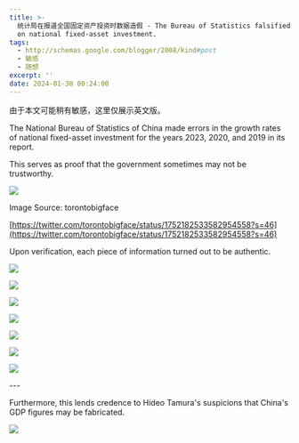 ```yaml
---
title: >-
  统计局在报道全国固定资产投资时数据造假 - The Bureau of Statistics falsified data in their report
  on national fixed-asset investment.
tags:
  - http://schemas.google.com/blogger/2008/kind#post
  - 敏感
  - 随想
excerpt: ''
date: 2024-01-30 00:24:00
---
```


<!-- more -->
由于本文可能稍有敏感，这里仅展示英文版。 

  

The National Bureau of Statistics of China made errors in the growth rates of national fixed-asset investment for the years 2023, 2020, and 2019 in its report.

This serves as proof that the government sometimes may not be trustworthy.

  

[![](https://blogger.googleusercontent.com/img/b/R29vZ2xl/AVvXsEhMZqFa5b4pMyqO1U_8qqGEDtl9BGvyVG81rJ0_zeRoPULMHoxGvVvOFdmuM6OPOjBFrzgIkM_6Ve5zktpP5caBcQCHjXDGZNMdK617PqrjOJgI_bBLMGJ4js4D2sQpcOd011tGpHwQ1GPJ7OCF_FIWIAfXN8BfkeocJv9_Za4lwFh60Mq4-BaqwRssd7c/s320/IMG_9945.jpeg)](https://blogger.googleusercontent.com/img/b/R29vZ2xl/AVvXsEhMZqFa5b4pMyqO1U_8qqGEDtl9BGvyVG81rJ0_zeRoPULMHoxGvVvOFdmuM6OPOjBFrzgIkM_6Ve5zktpP5caBcQCHjXDGZNMdK617PqrjOJgI_bBLMGJ4js4D2sQpcOd011tGpHwQ1GPJ7OCF_FIWIAfXN8BfkeocJv9_Za4lwFh60Mq4-BaqwRssd7c/s1080/IMG_9945.jpeg)

  

Image Source: torontobigface

[https://twitter.com/torontobigface/status/1752182533582954558?s=46](https://twitter.com/torontobigface/status/1752182533582954558?s=46)

  

Upon verification, each piece of information turned out to be authentic.

  

[![](https://blogger.googleusercontent.com/img/b/R29vZ2xl/AVvXsEgVoSp2w4HrU3QKIKnvTWh6B85HOIAPwgEOetx0EAUgkjDDii9LBWYcX9D9ocDUXwrOyXFMPTlXxh-cu5JM7l3_Fo-yFG5drkBVsYMHj15elkwGDbg7SB_ye_NjbeI55bsJTCxms-_1brm6nnuApAo5GZ1NWoOhft2xy-2uJpgDAF5ylbAlrnbc9hcXlNY/s320/IMG_9928.jpeg)](https://blogger.googleusercontent.com/img/b/R29vZ2xl/AVvXsEgVoSp2w4HrU3QKIKnvTWh6B85HOIAPwgEOetx0EAUgkjDDii9LBWYcX9D9ocDUXwrOyXFMPTlXxh-cu5JM7l3_Fo-yFG5drkBVsYMHj15elkwGDbg7SB_ye_NjbeI55bsJTCxms-_1brm6nnuApAo5GZ1NWoOhft2xy-2uJpgDAF5ylbAlrnbc9hcXlNY/s1170/IMG_9928.jpeg)

  

[![](https://blogger.googleusercontent.com/img/b/R29vZ2xl/AVvXsEjN_3korSZ7xvT_gZWtfvm293LTxvTjrEecBfy2ejWuaTfggr8IICIyQ80HTzcGnFeOdnK1Yz9BlHYKoaGr-mrbC5lAgBURhTjJagRpFF5RuEbHB7Lzo9AyiqHVmayUP25F8Oeiad0SR_uJbnHGzj_m6PAkxGLKTVm-xUHK3jDKD_D-BRo5fKF8B2ts7Nk/s320/IMG_9933.jpeg)](https://blogger.googleusercontent.com/img/b/R29vZ2xl/AVvXsEjN_3korSZ7xvT_gZWtfvm293LTxvTjrEecBfy2ejWuaTfggr8IICIyQ80HTzcGnFeOdnK1Yz9BlHYKoaGr-mrbC5lAgBURhTjJagRpFF5RuEbHB7Lzo9AyiqHVmayUP25F8Oeiad0SR_uJbnHGzj_m6PAkxGLKTVm-xUHK3jDKD_D-BRo5fKF8B2ts7Nk/s1350/IMG_9933.jpeg)

  

[![](https://blogger.googleusercontent.com/img/b/R29vZ2xl/AVvXsEhR26h1YpJN-G_emK1iBXnV82szvTMTqnVY4lSmkN8-Vswv4dLxNDlw13-Ymmj9BpTpkmA8k12x3j8GrjFZIPK2In8HS4S6is8K266zqIc4yGL7MDhcIat-v3EZwyi0_qgov5D13UPHzouF4f2hyUfhl6TGq-GxacOpiacfF8QNO8B_QxJpbo_ZkOxHqSA/s320/IMG_9934.jpeg)](https://blogger.googleusercontent.com/img/b/R29vZ2xl/AVvXsEhR26h1YpJN-G_emK1iBXnV82szvTMTqnVY4lSmkN8-Vswv4dLxNDlw13-Ymmj9BpTpkmA8k12x3j8GrjFZIPK2In8HS4S6is8K266zqIc4yGL7MDhcIat-v3EZwyi0_qgov5D13UPHzouF4f2hyUfhl6TGq-GxacOpiacfF8QNO8B_QxJpbo_ZkOxHqSA/s1637/IMG_9934.jpeg)

  

[![](https://blogger.googleusercontent.com/img/b/R29vZ2xl/AVvXsEgRh2xQR5JIcdHJe6KJziXiGHBw9A2MeNcn5iP7YoW6OjUBvJpLMYGjeb-5wd6HlFTfOBDtlI8wo4ll_HuD5OK5yHCDzA6u1uBW2-kLPTZCLFyZLKVWQfw9L-TcsasDhzJnU-fPcrgrH41MwS-78VEWs11mo6PZQjScey2UYevzLwcEYmiucdEdvqu2FrU/s320/IMG_9935.jpeg)](https://blogger.googleusercontent.com/img/b/R29vZ2xl/AVvXsEgRh2xQR5JIcdHJe6KJziXiGHBw9A2MeNcn5iP7YoW6OjUBvJpLMYGjeb-5wd6HlFTfOBDtlI8wo4ll_HuD5OK5yHCDzA6u1uBW2-kLPTZCLFyZLKVWQfw9L-TcsasDhzJnU-fPcrgrH41MwS-78VEWs11mo6PZQjScey2UYevzLwcEYmiucdEdvqu2FrU/s1447/IMG_9935.jpeg)

  

[![](https://blogger.googleusercontent.com/img/b/R29vZ2xl/AVvXsEiS2ws2ydwx1TVPSbPVkBPI61JsSgBcU239HcSxguQCg39iyWcxJieQRsY-NDixwX2DbI5lAVezDRjjJpHnQ7HRQJNrqtA7-5QslxgpgOYAdvwxekOVnCUwuHWOZ136G3kQJ9T1xXLNRkRQqqOd_ui8fp631zjN81KgoCNOKVtcNAJ33SHiiQF7pZDd0Ec/s320/IMG_9936.jpeg)](https://blogger.googleusercontent.com/img/b/R29vZ2xl/AVvXsEiS2ws2ydwx1TVPSbPVkBPI61JsSgBcU239HcSxguQCg39iyWcxJieQRsY-NDixwX2DbI5lAVezDRjjJpHnQ7HRQJNrqtA7-5QslxgpgOYAdvwxekOVnCUwuHWOZ136G3kQJ9T1xXLNRkRQqqOd_ui8fp631zjN81KgoCNOKVtcNAJ33SHiiQF7pZDd0Ec/s1548/IMG_9936.jpeg)

  

[![](https://blogger.googleusercontent.com/img/b/R29vZ2xl/AVvXsEjrw0mSdOsLkqDQ2hVK_vKZ7PrmhItjLg0TUODZyRG63jgIXTZU3ri4iA9ASuPw-sf2VxnPMB6e_NBuvMzSZR6jTXeOzCFAgp8zccIMvtU-14kaLiYVzF2M-0XjpvHYvdP7unVGuu4PLCZfLz3Wm9ul7V3DjLki6HP9ht7oGuyxs0BM_Q-fHpKNgmL-1-g/s320/IMG_9937.jpeg)](https://blogger.googleusercontent.com/img/b/R29vZ2xl/AVvXsEjrw0mSdOsLkqDQ2hVK_vKZ7PrmhItjLg0TUODZyRG63jgIXTZU3ri4iA9ASuPw-sf2VxnPMB6e_NBuvMzSZR6jTXeOzCFAgp8zccIMvtU-14kaLiYVzF2M-0XjpvHYvdP7unVGuu4PLCZfLz3Wm9ul7V3DjLki6HP9ht7oGuyxs0BM_Q-fHpKNgmL-1-g/s1713/IMG_9937.jpeg)

  

[![](https://blogger.googleusercontent.com/img/b/R29vZ2xl/AVvXsEjL2O2ePikGohH9RwG8V4NjIobqNjz7zcqxiOcbkbWuCgb8a7iEUdSvjg4HewUt_96ZrwYUWe_K6IGPjLTKsu3mNC_GGxfsBYXTkpdiG7Hro7ky9mF60pXIom8FWLDeRRk4I0f7ggKKjIaJ97BwE7BcwtS9fTk3mxa5yfO7L6R8OyLznetfQtPhGN4JK0o/s320/IMG_9938.jpeg)](https://blogger.googleusercontent.com/img/b/R29vZ2xl/AVvXsEjL2O2ePikGohH9RwG8V4NjIobqNjz7zcqxiOcbkbWuCgb8a7iEUdSvjg4HewUt_96ZrwYUWe_K6IGPjLTKsu3mNC_GGxfsBYXTkpdiG7Hro7ky9mF60pXIom8FWLDeRRk4I0f7ggKKjIaJ97BwE7BcwtS9fTk3mxa5yfO7L6R8OyLznetfQtPhGN4JK0o/s1489/IMG_9938.jpeg)

  

  

\---

  

Furthermore, this lends credence to Hideo Tamura's suspicions that China's GDP figures may be fabricated. 

  

[![](https://blogger.googleusercontent.com/img/b/R29vZ2xl/AVvXsEh5bPhmJ5o1dkzbDKKW9gGizq8ud1aVdFGDb1x7E6jHcQ56x2DcKfO4iLGn8Lk2uiPScX8qy98iZWjkV-bRRyZSreaNPfkE8aRpgawSDlTpHvEjEOvLHZumg8OjBATCaeR1TOrd_6o8FJ4LH-iWgvcLTiGuSiNNnj0CNRwv86ZyEBaUYyFI0lap3r31xCs/s320/IMG_9946.jpeg)](https://blogger.googleusercontent.com/img/b/R29vZ2xl/AVvXsEh5bPhmJ5o1dkzbDKKW9gGizq8ud1aVdFGDb1x7E6jHcQ56x2DcKfO4iLGn8Lk2uiPScX8qy98iZWjkV-bRRyZSreaNPfkE8aRpgawSDlTpHvEjEOvLHZumg8OjBATCaeR1TOrd_6o8FJ4LH-iWgvcLTiGuSiNNnj0CNRwv86ZyEBaUYyFI0lap3r31xCs/s2142/IMG_9946.jpeg)